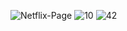
![Netflix-Page](https://github.com/skumawatdev/Netflix-clone/assets/60931208/1bddf57c-a9f1-45b7-984b-f4a8a712751d)
![10](https://github.com/skumawatdev/Netflix-clone/assets/60931208/b5bc5fbd-489d-40ba-9529-cc7cf8e785c3)
![42](https://github.com/skumawatdev/Netflix-clone/assets/60931208/6200d25e-bf11-4a0f-9871-1f16ce4ac7ad)
